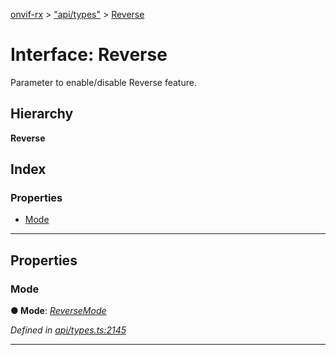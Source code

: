 [onvif-rx](../README.md) > ["api/types"](../modules/_api_types_.md) > [Reverse](../interfaces/_api_types_.reverse.md)

# Interface: Reverse

Parameter to enable/disable Reverse feature.

## Hierarchy

**Reverse**

## Index

### Properties

* [Mode](_api_types_.reverse.md#mode)

---

## Properties

<a id="mode"></a>

###  Mode

**● Mode**: *[ReverseMode](../enums/_api_types_.reversemode.md)*

*Defined in [api/types.ts:2145](https://github.com/patrickmichalina/onvif-rx/blob/d62cee9/src/api/types.ts#L2145)*

___

